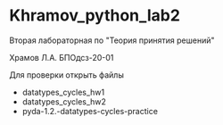 # Khramov_python_lab2
Вторая лабораторная по "Теория принятия решений"

Храмов Л.А. БПОдсз-20-01

Для проверки открыть файлы
- datatypes_cycles_hw1
- datatypes_cycles_hw2
- pyda-1.2.-datatypes-cycles-practice
